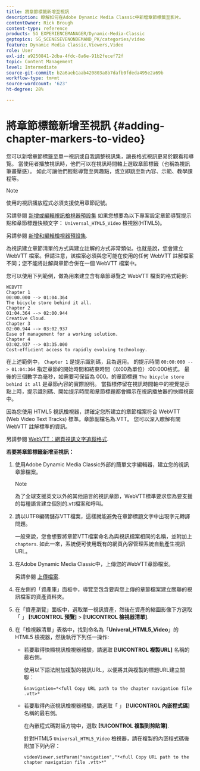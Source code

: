 ```yaml
---
title: 將章節標籤新增至視訊
description: 瞭解如何在Adobe Dynamic Media Classic中新增章節標籤至影片。
contentOwner: Rick Brough
content-type: reference
products: SG_EXPERIENCEMANAGER/Dynamic-Media-Classic
geptopics: SG_SCENESEVENONDEMAND_PK/categories/video
feature: Dynamic Media Classic,Viewers,Video
role: User
exl-id: a9250841-2dba-4fdc-8a6e-91b2fecef72f
topic: Content Management
level: Intermediate
source-git-commit: b2a6aeb1aab420803a8b7dafb0fdeda495e2a69b
workflow-type: tm+mt
source-wordcount: '623'
ht-degree: 28%

---
```


# 將章節標籤新增至視訊 {#adding-chapter-markers-to-video}

您可以新增章節標籤至單一視訊或自我調整視訊集，讓長格式視訊更易於觀看和導覽。 當使用者播放視訊時，他們可以在視訊時間軸上選取章節標籤（也稱為視訊筆畫壓感）。 如此可讓他們輕鬆導覽至興趣點，或立即跳至新內容、示範、教學課程等。

>[!NOTE]
>
>使用的視訊播放程式必須支援使用章節記號。

另請參閱 [新增或編輯視訊檢視器預設集](previewing-videos-video-viewer.md#adding_or_editing_a_video_viewer_preset) 如果您想要為以下專案設定章節導覽提示點和章節標題快顯文字： `Universal_HTML5_Video` 檢視器(HTML5)。

另請參閱 [新增和編輯檢視器預設集](application-setup.md#adding_and_editing_viewer_presets).

為視訊建立章節清單的方式與建立註解的方式非常類似。也就是說，您會建立 WebVTT 檔案。但請注意，該檔案必須與您可能在使用的任何 WebVTT 註解檔案不同；您不能將註解與章節合併在一個 WebVTT 檔案中。

您可以使用下列範例，做為用來建立含有章節導覽之 WebVTT 檔案的格式範例:

```as3
WEBVTT 
Chapter 1 
00:00.000 --> 01:04.364 
The bicycle store behind it all. 
Chapter 2 
01:04.364 --> 02:00.944 
Creative Cloud. 
Chapter 3 
02:00.944 --> 03:02.937 
Ease of management for a working solution. 
Chapter 4 
03:02.937 --> 03:35.000 
Cost-efficient access to rapidly evolving technology.
```

在上述範例中， `Chapter 1` 是提示識別碼，且為選用。 的提示時間 `00:00:000 --> 01:04:364` 指定章節的開始時間和結束時間（以00為單位）:00:000格式。 最後的三個數字為毫秒，如需要可保留為 000。的章節標題 `The bicycle store behind it all` 是章節內容的實際說明。 當指標停留在視訊時間軸中的視覺提示點上時，提示識別碼、開始提示時間和章節標題都會顯示在視訊播放器的快顯視窗中。

因為您使用 HTML5 視訊檢視器，請確定您所建立的章節檔案符合 WebVTT (Web Video Text Tracks) 標準。章節副檔名為.VTT。 您可以深入瞭解有關 WebVTT 註解標準的資訊。

另請參閱 [WebVTT：網頁視訊文字追蹤格式](https://w3c.github.io/webvtt/).

**若要將章節標籤新增至視訊：**

1. 使用Adobe Dynamic Media Classic外部的簡單文字編輯器，建立您的視訊章節檔案。

   >[!NOTE]
   >
   >為了全球支援英文以外的其他語言的視訊章節，WebVTT標準要求您為要支援的每種語言建立個別的.vtt檔案和呼叫。

1. 請以UTF8編碼儲存VTT檔案，這樣就能避免在章節標題文字中出現字元轉譯問題。

   一般來說，您會想要將章節VTT檔案命名為與視訊檔案相同的名稱，並附加上 `chapters`. 如此一來，系統便可使用既有的網頁內容管理系統自動產生視訊 URL。

1. 在Adobe Dynamic Media Classic中，上傳您的WebVTT章節檔案。

   另請參閱 [上傳檔案](uploading-files.md#uploading_files).

1. 在左側的「資產庫」面板中，導覽至包含要與您上傳的章節檔案建立關聯的視訊檔案的資產資料夾。
1. 在「資產瀏覽」面板中，選取單一視訊資產，然後在資產的縮圖影像下方選取「 」 **[!UICONTROL 預覽]** > **[!UICONTROL 檢視器清單]**.
1. 在「檢視器清單」表格中，找到命名為「**Univeral_HTML5_Video**」的 HTML5 檢視器，然後執行下列任一操作:

   * 若要取得快顯視訊檢視器體驗，請選取 **[!UICONTROL 複製URL]** 名稱的最右側。

     使用以下語法附加複製的視訊URL，以便將其與複製的標題URL建立關聯：

     `&navigation=*<full Copy URL path to the chapter navigation file .vtt>*`

   * 若要取得內嵌視訊檢視器體驗，請選取「 」 **[!UICONTROL 內嵌程式碼]** 名稱的最右側。

     在內嵌程式碼對話方塊中，選取 **[!UICONTROL 複製到剪貼簿]**.

     針對HTML5 `Universal_HTML5_Video` 檢視器，請在複製的內嵌程式碼後附加下列內容：

     `videoViewer.setParam("navigation","*<full Copy URL path to the chapter navigation file .vtt>*"`
